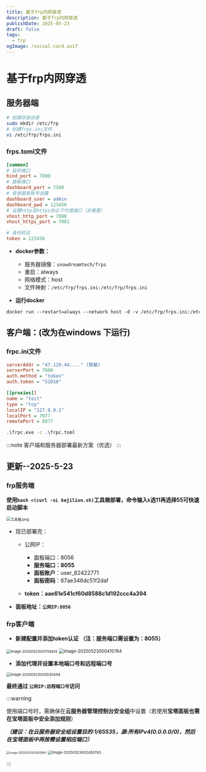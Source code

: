```yaml
---
title: 基于frp内网穿透
description: 基于frp内网穿透
publishDate: 2025-05-23
draft: false
tags:
  - frp
ogImage: /social-card.avif
---
```

# 基于frp内网穿透

## 服务器端

```bash
# 创建存放目录
sudo mkdir /etc/frp
# 创建frps.ini文件
vi /etc/frp/frps.ini
```

### frps.toml文件

```ini
[common]
# 监听端口
bind_port = 7000
# 面板端口
dashboard_port = 7500
# 登录面板账号设置
dashboard_user = admin
dashboard_pwd = 123456
# 设置http及https协议下代理端口（非重要）
vhost_http_port = 7080
vhost_https_port = 7081

# 身份验证
token = 123456
```

* **docker参数：**

  * 服务器镜像：`snowdreamtech/frps`
  * 重启：always
  * 网络模式：host
  * 文件映射：`/etc/frp/frps.ini:/etc/frp/frps.ini`
* **运行docker**

```dockerfile
docker run --restart=always --network host -d -v /etc/frp/frps.ini:/etc/frp/frps.ini --name frps snowdreamtech/frps
```

## 客户端：(改为在windows 下运行)

### frpc.ini文件

```ini
serverAddr = "47.120.44...." (脱敏)
serverPort = 7000
auth.method = "token"
auth.token = "52010"

[[proxies]]
name = "test"
type = "tcp"
localIP = "127.0.0.1"
localPort = 7077
remotePort = 8077
```

```cmd
.\frpc.exe -c .\frpc.toml
```
:::note
客户端和服务器部署最新方案（优选）
:::
## 更新--2025-5-23

### frp服务端

**使用`bash <(curl -sL kejilion.sh)`工具箱部署，命令输入`k`选11再选择55可快速启动脚本**

<img src="https://cfimgbed.240723.xyz/file/1743521078365_1.png" alt="工具箱.png" style="zoom:67%;" />

* 现已部署完：

  * 公网IP：

    * 面板端口：8056
    * **服务端口：8055**
    * **面板账户**：user_82422771
    * **面板密码**：67ae346dc51f2daf
  * **token：aae61e541cf60d8588c1d192ccc4a394**
* **面板地址：`公网IP:8056`**

### frp客户端

- **新建配置并添加token认证**   **（注：服务端口需设置为：8055）**

<img src="https://cfimgbed.240723.xyz/file/1747930283086_20250523001115031.png" alt="image-20250523001114814" style="zoom:67%;" />

<img src="https://cfimgbed.240723.xyz/file/1747929865934_20250523000415974.png" alt="image-20250523000415784" style="zoom: 80%;" />

- **添加代理并设置本地端口号和远程端口号**

<img src="https://cfimgbed.240723.xyz/file/1747929936843_20250523000530701.png" alt="image-20250523000530494" style="zoom:67%;" />

**最终通过 `公网IP:远程端口号`访问**

:::warning

使用端口号时，需确保在**云服务器管理控制台安全组**中设置（若使用**宝塔面板也需在宝塔面板中安全添加规则**）

***（建议：在云服务器安全组设置目的:1/65535，源:所有IPv4(0.0.0.0/0)，然后在宝塔面板中再按需设置相应端口）***

<img src="https://cfimgbed.240723.xyz/file/1747931195671_20250523002625986.png" alt="image-20250523002625685" style="zoom: 50%;" />

<img src="https://cfimgbed.240723.xyz/file/1747931104284_20250523002450960.png" alt="image-20250523002450745" style="zoom: 67%;" />

:::

